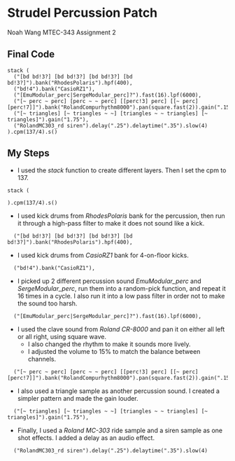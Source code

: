 # Strudel Percussion Patch

Noah Wang MTEC-343 Assignment 2

## Final Code

```strudel
stack (
  ("[bd bd!3?] [bd bd!3?] [bd bd!3?] [bd bd!3?]").bank("RhodesPolaris").hpf(400),
  ("bd!4").bank("CasioRZ1"),
  ("[EmuModular_perc|SergeModular_perc]?").fast(16).lpf(6000),
  ("[~ perc ~ perc] [perc ~ ~ perc] [[perc!3] perc] [[~ perc] [perc!7]]").bank("RolandCompurhythm8000").pan(square.fast(2)).gain(".15"),
  ("[~ triangles] [~ triangles ~ ~] [triangles ~ ~ triangles] [~ triangles]").gain("1.75"),
  ("RolandMC303_rd siren").delay(".25").delaytime(".35").slow(4)
).cpm(137/4).s()
```

## My Steps

- I used the *stack* function to create different layers. Then I set the cpm to 137.

```strudel
stack (

).cpm(137/4).s()
```

- I used kick drums from *RhodesPolaris* bank for the percussion, then run it through a high-pass filter to make it does not sound like a kick.

```strudel
  ("[bd bd!3?] [bd bd!3?] [bd bd!3?] [bd bd!3?]").bank("RhodesPolaris").hpf(400),
```

- I used kick drums from *CasioRZ1* bank for 4-on-floor kicks.

```strudel
  ("bd!4").bank("CasioRZ1"),
```

- I picked up 2 different percussion sound *EmuModular_perc* and *SergeModular_perc*, run them into a random-pick function, and repeat it 16 times in a cycle. I also run it into a low pass filter in order not to make the sound too harsh.

```strudel
  ("[EmuModular_perc|SergeModular_perc]?").fast(16).lpf(6000),
```

- I used the clave sound from *Roland CR-8000* and pan it on either all left or all right, using square wave.
  - I also changed the rhythm to make it sounds more lively.
  - I adjusted the volume to 15% to match the balance between channels.

```strudel
  ("[~ perc ~ perc] [perc ~ ~ perc] [[perc!3] perc] [[~ perc] [perc!7]]").bank("RolandCompurhythm8000").pan(square.fast(2)).gain(".15"),
```

- I also used a triangle sample as another percussion sound. I created a simpler pattern and made the gain louder.

```strudel
  ("[~ triangles] [~ triangles ~ ~] [triangles ~ ~ triangles] [~ triangles]").gain("1.75"),
```

- Finally, I used a *Roland MC-303* ride sample and a siren sample as one shot effects. I added a delay as an audio effect.

```strudel
  ("RolandMC303_rd siren").delay(".25").delaytime(".35").slow(4)
```
